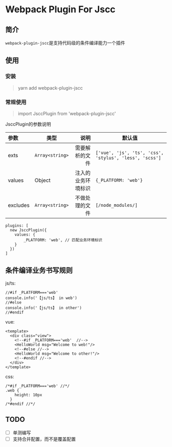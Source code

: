 # Webpack Plugin For Jscc
## 简介
`webpack-plugin-jscc`是支持代码级的条件编译能力一个插件


## 使用

### 安装

> yarn add webpack-plugin-jscc

### 常规使用

> import JsccPlugin from 'webpack-plugin-jscc'

JsccPlugin的参数说明

| 参数      | 类型 |    说明 | 默认值  |
| :-------- | ---- | --------:| ---- |
| exts  | `Array<string>` |  需要解析的文件   | `['vue', 'js', 'ts', 'css', 'stylus', 'less', 'scss']` |
| values     | Object |注入的业务环境标识 |  `{_PLATFORM: 'web'}`  |
| excludes      | `Array<string>`  |不做处理的文件 | `[/node_modules/] ` |

> 

```
plugins: [
  new JsccPlugin({
    values: {
        _PLATFORM: 'web', // 匹配业务环境标识
    }
  })
]
```


## 条件编译业务书写规则

js/ts:
```
//#if _PLATFORM==='web'
console.info('【js/ts】 in web')
//#else
console.info('【js/ts】 in other')
//#endif
```

vue:
```
<template>
  <div class="view">
    <!--#if _PLATFORM==='web'  //-->
    <HelloWorld msg="Welcome to web!"/>
    <!--#else //-->
    <HelloWorld msg="Welcome to other!"/>
    <!--#endif //-->
  </div>
</template>
```


css:
```
/*#if _PLATFORM==='web' //*/ 
.web {
    height: 10px
  }
/*#endif //*/
```






## TODO
- [ ] 单测编写
- [ ] 支持合并配置，而不是覆盖配置